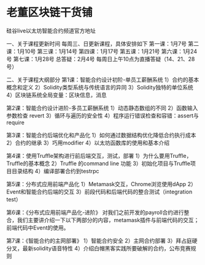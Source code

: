 # 老董区块链干货铺
硅谷live以太坊智能合约频道官方地址

一、关于课程更新时间
每周三、日更新课程，具体安排如下
第一课：1月7号
第二课：1月10号
第三课：1月14号
第四课：1月17号
第五课：1月21号
第六课：1月24号
第七课：1月28号
总答疑：2月4号
每周日上午10点为直播答疑（14、21、28号）

二、关于课程大纲部分
第1课：智能合约设计初阶-单员工薪酬系统
1）合约的基本概念和定义
2）Solidity类型系统与传统语言的异同
3）Solidity独特的单位系统
4）区块链系统全局变量：区块信息，消息

第2课：智能合约设计进阶-多员工薪酬系统
1）动态静态数组的不同
2）函数输入参数检查 revert
3）循环与遍历的安全性
4）程序运行错误检查和容错：assert与require

第3课：智能合约后端优化和产品化
1）如何通过数据结构优化降低合约执行成本
2）合约的继承
3）巧用modifier
4）以太坊函数库的使用和基本介绍

第4课：使用Truffle架构进行前后端交互，测试，部署
1）为什么要用Truffle，Truffle的基本概念
2）Truffle 的command line 功能
3）初始化项目与Truffle项目目录结构
4）编译部署合约到testrpc

第5课：分布式应用前端产品化
1）Metamask交互，Chrome浏览使用dApp
2）Event和智能合约后端的交互
3）前段代码和后端代码的整合测试（integration test）

第6课：《分布式应用前端产品化-进阶》
对我们之前开发的payroll合约进行整合，我们主要讲介绍一下以下两部分的内容，metamask插件与前端代码的交互；前端代码中Event的使用。

第7课：《智能合约的主网部署》
1）智能合约安全
2）主网合约部署
3）拜占庭硬分叉，最新solidity语音特性
4）介绍白帽黑客实践所要破解的合约，公布竞赛规则
